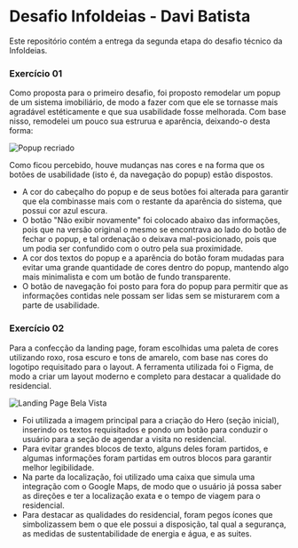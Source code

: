 # Desafio InfoIdeias - Davi Batista
Este repositório contém a entrega da segunda etapa do desafio técnico da InfoIdeias.

### Exercício 01
Como proposta para o primeiro desafio, foi proposto remodelar um popup de um sistema imobiliário, de modo a fazer com que ele se tornasse mais agradável estéticamente e que sua usabilidade fosse melhorada. Com base nisso, remodelei um pouco sua estrurua e aparência, deixando-o desta forma:

![Popup recriado](/assets/image.png)

Como ficou percebido, houve mudanças nas cores e na forma que os botões de usabilidade (isto é, da navegação do popup) estão dispostos.
- A cor do cabeçalho do popup e de seus botões foi alterada para garantir que ela combinasse mais com o restante da aparência do sistema, que possui cor azul escura.
- O botão "Não exibir novamente" foi colocado abaixo das informações, pois que na versão original o mesmo se encontrava ao lado do botão de fechar o popup, e tal ordenação o deixava mal-posicionado, pois que um podia ser confundido com o outro pela sua proximidade.
- A cor dos textos do popup e a aparência do botão foram mudadas para evitar uma grande quantidade de cores dentro do popup, mantendo algo mais minimalista e com um botão de fundo transparente.
- O botão de navegação foi posto para fora do popup para permitir que as informações contidas nele possam ser lidas sem se misturarem com a parte de usabilidade.

### Exercício 02
Para a confecção da landing page, foram escolhidas uma paleta de cores utilizando roxo, rosa escuro e tons de amarelo, com base nas cores do logotipo requisitado para o layout. A ferramenta utilizada foi o Figma, de modo a criar um layout moderno e completo para destacar a qualidade do residencial.

![Landing Page Bela Vista](assets/landing-page-bela-vista.jpg)

- Foi utilizada a imagem principal para a criação do Hero (seção inicial), inserindo os textos requisitados e pondo um botão para conduzir o usuário para a seção de agendar a visita no residencial.
- Para evitar grandes blocos de texto, alguns deles foram partidos, e algumas informações foram partidas em outros blocos para garantir melhor legibilidade.
- Na parte da localização, foi utilizado uma caixa que simula uma integração com o Google Maps, de modo que o usuário já possa saber as direções e ter a localização exata e o tempo de viagem para o residencial.
- Para destacar as qualidades do residencial, foram pegos ícones que simbolizassem bem o que ele possui a disposição, tal qual a segurança, as medidas de sustentabilidade de energia e água, e as suites.